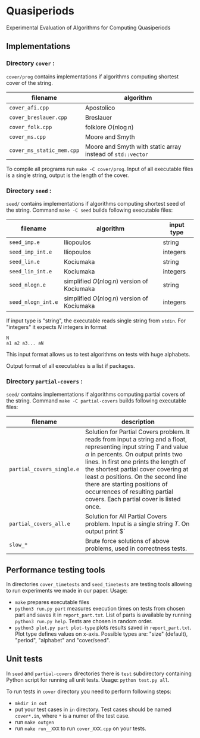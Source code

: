 # Quasiperiods
Experimental Evaluation of Algorithms for Computing Quasiperiods

## Implementations

### Directory `cover` :
`cover/prog` contains implementations if algorithms computing shortest cover of the string.

filename | algorithm
-|-
`cover_afi.cpp`|Apostolico
`cover_breslauer.cpp`|Breslauer
`cover_folk.cpp`|folklore $`O(n\log n)`$
`cover_ms.cpp`|Moore and Smyth
`cover_ms_static_mem.cpp`|Moore and Smyth with static array instead of `std::vector`

To compile all programs run `make -C cover/prog`. Input of all executable files is a single string, output
is the length of the cover.

### Directory `seed` :
`seed/` contains implementations if algorithms computing shortest seed of the string. Command `make -C seed` builds following executable files:

filename | algorithm | input type
-|-|-
`seed_imp.e`|Iliopoulos|string
`seed_imp_int.e`|Iliopoulos|integers
`seed_lin.e`|Kociumaka|string
`seed_lin_int.e`|Kociumaka|integers
`seed_nlogn.e`|simplified $`O(n\log n)`$ version of Kociumaka|string
`seed_nlogn_int.e`|simplified $`O(n\log n)`$ version of Kociumaka|integers

If input type is "string", the executable reads single string from `stdin`. For "integers" it expects
$`N`$ integers in format
```
N
a1 a2 a3... aN
```
This input format allows us to test algorithms on tests with huge alphabets.

Output format of all executables is a list if packages.

### Directory  `partial-covers` :
`seed/` contains implementations if algorithms computing partial covers of the string. Command `make -C partial-covers` builds following executable files:

filename|description
-|-
`partial_covers_single.e`|Solution for Partial Covers problem. It reads from input a string and a float, representing input string $`T`$ and value $`\alpha`$ in percents. On output prints two lines. In first one prints the length of the shortest partial cover covering at least $`\alpha`$ positions. On the second line there are starting positions of occurrences of resulting partial covers. Each partial cover is listed once.
`partial_covers_all.e`|Solution for All Partial Covers problem. Input is a single string $`T`$. On output print $`|T|`$ lines in format $`i: x_i`$, where $`x_i`$ is the length of the shortest partial cover which covers at least $`i`$ positions.
`slow_*`|Brute force solutions of above problems, used in correctness tests.


## Performance testing tools

In directories `cover_timetests` and `seed_timetests` are testing tools allowing to run experiments we made in our paper. Usage:

- `make` prepares executable files
- `python3 run.py part`  measures execution times on tests from chosen part and saves it in `report_part.txt`. List of parts is available by running `python3 run.py help`. Tests are chosen in random order.
- `python3 plot.py part plot-type` plots results saved in `report_part.txt`. Plot type defines values on x-axis. Possible types are: "size" (default), "period", "alphabet" and "cover/seed".

## Unit tests

In `seed` and `partial-covers` directories there is `test` subdirectory containing Python script for running all unit tests. Usage: `python test.py all`.

To run tests in `cover` directory you need to perform following steps:

- `mkdir in out`
- put your test cases in `in` directory. Test cases should be named `cover*.in`, where `*` is a numer of the test case.
- run `make outgen`
- run `make run__XXX` to run `cover_XXX.cpp` on your tests.
